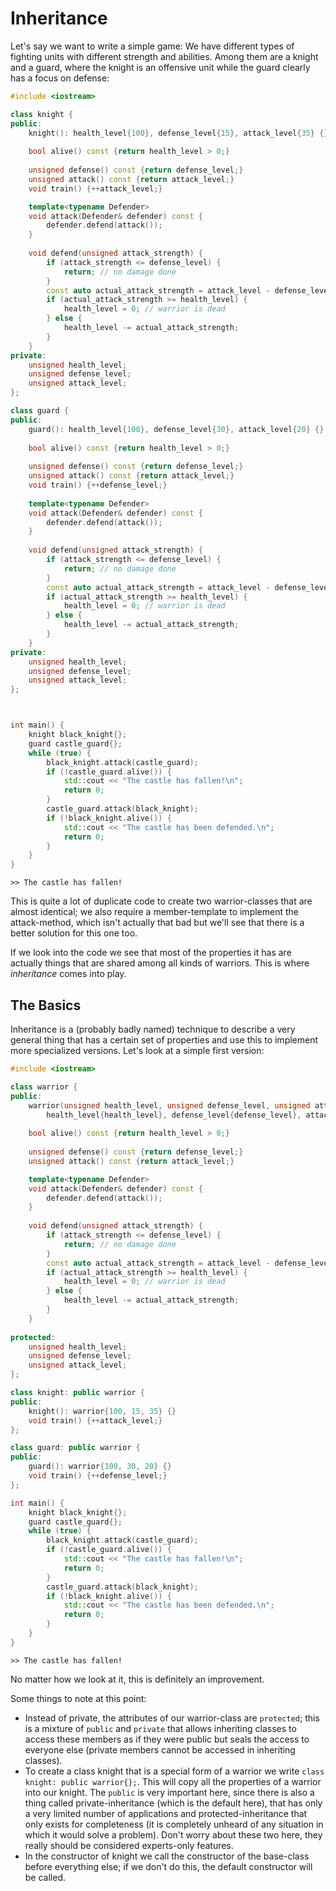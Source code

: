 Inheritance
===========

Let's say we want to write a simple game: We have different types of fighting units with different
strength and abilities. Among them are a knight and a guard, where the knight is an offensive unit
while the guard clearly has a focus on defense: 

```cpp
#include <iostream>

class knight {
public:
	knight(): health_level{100}, defense_level{15}, attack_level{35} {}
	
	bool alive() const {return health_level > 0;}
	
	unsigned defense() const {return defense_level;}
	unsigned attack() const {return attack_level;}
	void train() {++attack_level;}

	template<typename Defender>
	void attack(Defender& defender) const {
		defender.defend(attack());
	}
	
	void defend(unsigned attack_strength) {
		if (attack_strength <= defense_level) {
			return; // no damage done
		}
		const auto actual_attack_strength = attack_level - defense_level;
		if (actual_attack_strength >= health_level) {
			health_level = 0; // warrior is dead
		} else {
			health_level -= actual_attack_strength;
		}
	}
private:
	unsigned health_level;
	unsigned defense_level;
	unsigned attack_level;
};

class guard {
public:
	guard(): health_level{100}, defense_level{30}, attack_level{20} {}
	
	bool alive() const {return health_level > 0;}
	
	unsigned defense() const {return defense_level;}
	unsigned attack() const {return attack_level;}
	void train() {++defense_level;}
	
	template<typename Defender>
	void attack(Defender& defender) const {
		defender.defend(attack());
	}
	
	void defend(unsigned attack_strength) {
		if (attack_strength <= defense_level) {
			return; // no damage done
		}
		const auto actual_attack_strength = attack_level - defense_level;
		if (actual_attack_strength >= health_level) {
			health_level = 0; // warrior is dead
		} else {
			health_level -= actual_attack_strength;
		}
	}
private:
	unsigned health_level;
	unsigned defense_level;
	unsigned attack_level;
};



int main() {
	knight black_knight{};
	guard castle_guard{};
	while (true) {
		black_knight.attack(castle_guard);
		if (!castle_guard.alive()) {
			std::cout << "The castle has fallen!\n";
			return 0;
		}
		castle_guard.attack(black_knight);
		if (!black_knight.alive()) {
			std::cout << "The castle has been defended.\n";
			return 0;
		}
	}
}
```
```
>> The castle has fallen!
```

This is quite a lot of duplicate code to create two warrior-classes that are almost identical; we also
require a member-template to implement the attack-method, which isn't actually that bad but we'll see
that there is a better solution for this one too.

If we look into the code we see that most of the properties it has are actually things that are shared
among all kinds of warriors. This is where *inheritance* comes into play.

The Basics
----------

Inheritance is a (probably badly named) technique to describe a very general thing that has a certain
set of properties and use this to implement more specialized versions. Let's look at a simple first
version:

```cpp
#include <iostream>

class warrior {
public:
	warrior(unsigned health_level, unsigned defense_level, unsigned attack_level):
		health_level{health_level}, defense_level{defense_level}, attack_level{attack_level} {}
	
	bool alive() const {return health_level > 0;}
	
	unsigned defense() const {return defense_level;}
	unsigned attack() const {return attack_level;}

	template<typename Defender>
	void attack(Defender& defender) const {
		defender.defend(attack());
	}
	
	void defend(unsigned attack_strength) {
		if (attack_strength <= defense_level) {
			return; // no damage done
		}
		const auto actual_attack_strength = attack_level - defense_level;
		if (actual_attack_strength >= health_level) {
			health_level = 0; // warrior is dead
		} else {
			health_level -= actual_attack_strength;
		}
	}
	
protected:
	unsigned health_level;
	unsigned defense_level;
	unsigned attack_level;
};

class knight: public warrior {
public:
	knight(): warrior{100, 15, 35} {}
	void train() {++attack_level;}
};

class guard: public warrior {
public:
	guard(): warrior{100, 30, 20} {}
	void train() {++defense_level;}
};

int main() {
	knight black_knight{};
	guard castle_guard{};
	while (true) {
		black_knight.attack(castle_guard);
		if (!castle_guard.alive()) {
			std::cout << "The castle has fallen!\n";
			return 0;
		}
		castle_guard.attack(black_knight);
		if (!black_knight.alive()) {
			std::cout << "The castle has been defended.\n";
			return 0;
		}
	}
}
```
```
>> The castle has fallen!
```

No matter how we look at it, this is definitely an improvement.

Some things to note at this point:

* Instead of private, the attributes of our warrior-class are `protected`; this is a mixture of
  `public` and `private` that allows inheriting classes to access these members as if they were public
  but seals the access to everyone else (private members cannot be accessed in inheriting classes).
* To create a class knight that is a special form of a warrior we write
  `class knight: public warrior{};`. This will copy all the properties of a warrior into our knight. The
  `public` is very important here, since there is also a thing called private-inheritance (which is the
  default here), that has only a very limited number of applications and protected-inheritance that only
  exists for completeness (it is completely unheard of any situation in which it would solve a problem).
  Don't worry about these two here, they really should be considered experts-only features. 
* In the constructor of knight we call the constructor of the base-class before everything else; if we
  don't do this, the default constructor will be called.
